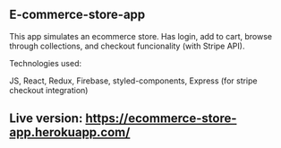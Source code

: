 ## E-commerce-store-app

This app simulates an ecommerce store.
Has login, add to cart, browse through collections, and checkout funcionality (with Stripe API).

Technologies used:

JS, React, Redux, Firebase, styled-components, Express (for stripe checkout integration)

## Live version: https://ecommerce-store-app.herokuapp.com/

